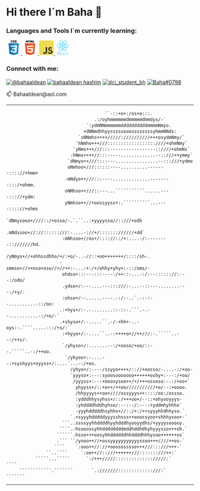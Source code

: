 # Hi there I´m Baha 👋

<h3 align="left">Languages and Tools I´m currently learning:</h3>
<p align="left"> <a href="https://www.w3schools.com/css/" target="_blank" rel="noreferrer"> <img src="https://raw.githubusercontent.com/devicons/devicon/master/icons/css3/css3-original-wordmark.svg" alt="css3" width="40" height="40"/> </a> <a href="https://www.w3.org/html/" target="_blank" rel="noreferrer"> <img src="https://raw.githubusercontent.com/devicons/devicon/master/icons/html5/html5-original-wordmark.svg" alt="html5" width="40" height="40"/> </a> <a href="https://developer.mozilla.org/en-US/docs/Web/JavaScript" target="_blank" rel="noreferrer"> <img src="https://raw.githubusercontent.com/devicons/devicon/master/icons/javascript/javascript-original.svg" alt="javascript" width="40" height="40"/> </a> <a href="https://reactjs.org/" target="_blank" rel="noreferrer"> <img src="https://raw.githubusercontent.com/devicons/devicon/master/icons/react/react-original-wordmark.svg" alt="react" width="40" height="40"/> </a> </p> 

<h3 align="left">Connect with me:</h3>

<p align="left">
<a href="https://twitter.com/@bahaaldean" target="blank"><img align="center" src="https://raw.githubusercontent.com/rahuldkjain/github-profile-readme-generator/master/src/images/icons/Social/twitter.svg" alt="@bahaaldean" height="30" width="40" /></a>
<a href="https://linkedin.com/in/bahaaldean-hashim-598463103" target="blank"><img align="center" src="https://raw.githubusercontent.com/rahuldkjain/github-profile-readme-generator/master/src/images/icons/Social/linked-in-alt.svg" alt="bahaaldean hashim" height="30" width="40" /></a>
<a href="https://instagram.com/dci_student_bh" target="blank"><img align="center" src="https://raw.githubusercontent.com/rahuldkjain/github-profile-readme-generator/master/src/images/icons/Social/instagram.svg" alt="dci_student_bh" height="30" width="40" /></a>
<a href="https://discord.gg/Baha#0798" target="blank"><img align="center" src="https://raw.githubusercontent.com/rahuldkjain/github-profile-readme-generator/master/src/images/icons/Social/discord.svg" alt="Baha#0798" height="30" width="40" /></a>

</p>
</p> 📫 Bahaaldean@aol.com </p>

 ---                                                                                                   
                                                                                                    
                                                                                                    
                                                                                                    
                                                                                                    
                                                                                                    
                                                                                                    
                                         ``-::+o+:/os+o:::.                                         
                                     .:/oyhmmmmmmdmmmmmdmmdys/-`                                    
                                  `:ydmNNmmmmmmddddddddddmmmmNmyo.                                  
                                 +dNNmdhhyysssssooossssssssyhmmNNds:                                
                               `sNNmhs++++/////://////////+++osydmNmy/`                             
                              `hNmho+++///::::::::::::::::::////+ohmNmy`                            
                             `yNms+++///:::-----------------::////+ohmNs`                           
                            -hNms++++//:::-----.............--::///++ymmy`                          
                           `dNmyo++///::::---................--:::///+ydmo                          
                           oNmhoo+///::::::----..........-------:::://+hmm+                         
                          -mNdyo++///:::----..............--------:::/+ohmm.                        
                          oNNhso++///::---...```````````......----::://+ydm:                        
                          yNmhso++//+oossyyss+:.``````````...----:::://+ohms                        
                         `dNmysooo+////::/+osso/-.`.``..:+yyyysso//::///+odh                        
                         .mNdssoo+//://::::::///:-....-://+/::::::://////+dd`                       
                         :mNhsoo+//os+/:::://::/+:....-/:--------::///////hd.                       
                        /yNmyo+//+ohhssdhho/+/:+o/-..-//::+oo+++++++/::::/sh-.                      
                        -smmso+//++oso+oso//+//++:-...:+:/+/ohhy+yhy+:-::/oms/-                     
                         ohdso+:::---:::----:/++::-...-:/:--:::::://:---:/odo/                      
                         .ydso+/:---....---:::///:-...--::---........---:/+y/.                      
                         :ohso+/--......----.-:/:-..`.-:-:--..........-::/oo:                       
                        .:+hys+/:-.-........::-::-.```.-.--...........-:/+o/-`                      
                        .+shyso+/:-.....``.-/-+hh+-..-oys:-.````.....-::/+s/:`                      
                         :+hyyo+/:-....``..-:++++o+//++///:-.`````..--:/++s/-                       
                         `/yhyso+/:.......--:/+ooso/+oo/::--.`````..-:/++oo.                        
                          `/yhyoo+:-....--:+syshyys+oyyss+/:....`...-:/+os.                         
                            /yhyo+/:----/ssyyo++++/:://+oosso/-....-:/+oo-                          
                            `yyyso+:---:syoosooooooo++++++oshy+:---:/+oo/                           
                             /yyyss+:--:+ooosysoo++/+/+++ossoso:--:/+oo+`                           
                              yhyyss+/::+o++/++oo///////////+o/--:+oooo.                            
                              /hhyyyys++oo+////ossyyys++::::/oo:/ossso.                             
                              :ydddhhysyhss+/::/+++oo+/--::+ohyooyyys-                              
                              :yhddddhddhyhso/:--:-:/:---:+yddmhyhhho`                              
                              -yyyhdddddhsyhho+//::/+:/++syyyhhdhhyso.`                             
                            `.+syyyhdddddyyysshsss++ooossyoo+shhhysoo+-`                            
                         ```..ssssyyhhddddhyyhdddhyooyydhs/+yyyysooooy.                             
                        ````.-hsooossyhhddddddddmddhddhdhyhyyysso+++oh.`                            
                       ``````.hsso+++oosyhhddddddhhddddhhhysoo++++++os`                             
                       .``` ``/yooo++//+ossyyyyyyyyyyyssoo+++////++os-`                             
                      ````    `:ooo++//://+ooososssso+++///:::///+++-`                              
                   ``..````     `:oo++//::///++++++///:::::::///++:`                                
               `````...`````      `:/+++/////:::::::::::::://///:`              ````                
         ````````````.```````       `.:///////:::::::::::::///:`                 ```````            
---






